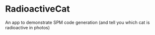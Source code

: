 # RadioactiveCat
An app to demonstrate SPM code generation (and tell you which cat is radioactive in photos)
